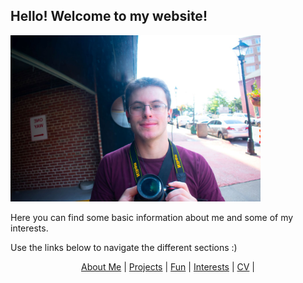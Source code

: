 ## **Hello!** Welcome to my website!

<img src="/pictures/propicforstuff.jpg" width="400" />

Here you can find some basic information about me and some of my interests.

Use the links below to navigate the different sections :)


<p align="center">
  <a href="http://arielslepyan.me/Aboutme">About Me</a> |         
  <a href="http://arielslepyan.me/Projects">Projects</a> |
  <a href="http://arielslepyan.me/Fun">Fun</a> |
  <a href="http://arielslepyan.me/Interests">Interests</a> |
  <a href="http://arielslepyan.me/CV">CV</a> |
</p>
